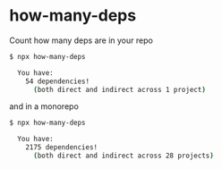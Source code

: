# how-many-deps

Count how many deps are in your repo

```bash
$ npx how-many-deps

  You have:
    54 dependencies!
      (both direct and indirect across 1 project)

```

and in a monorepo

```bash
$ npx how-many-deps

  You have:
    2175 dependencies!
      (both direct and indirect across 28 projects)

```
